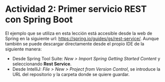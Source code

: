 # Actividad 2: Primer servicio REST con Spring Boot

El ejemplo que se utiliza en esta lección está accesible desde la web de Spring en la siguiente url: https://spring.io/guides/gs/rest-service/. Aunque también se puede descargar directamente desde el propio IDE de la siguiente manera:
- Desde Spring Tool Suite: _New > Import Spring Getting Started Content_ y seleccionando **Rest Service**.
- Desde IntelliJ: _File > New > Project from Version Control_, se introduce la URL del repositorio y la carpeta donde se quiere guardar.